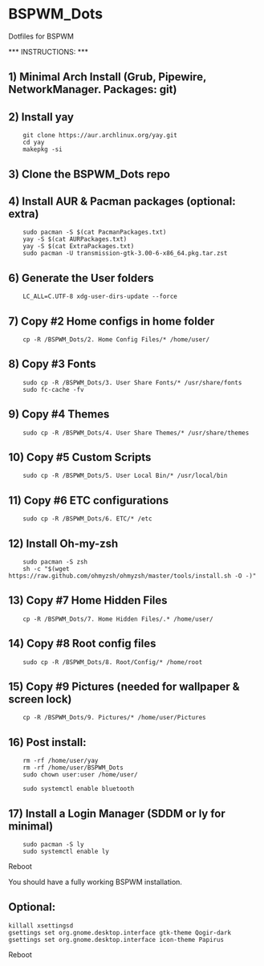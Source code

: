 # BSPWM_Dots
Dotfiles for BSPWM

*** INSTRUCTIONS: ***

## 1)  Minimal Arch Install (Grub, Pipewire, NetworkManager. Packages: git)

## 2)  Install yay
        git clone https://aur.archlinux.org/yay.git
        cd yay
        makepkg -si

## 3)  Clone the BSPWM_Dots repo

## 4)  Install AUR & Pacman packages (optional: extra)
        sudo pacman -S $(cat PacmanPackages.txt)
        yay -S $(cat AURPackages.txt)
        yay -S $(cat ExtraPackages.txt)
        sudo pacman -U transmission-gtk-3.00-6-x86_64.pkg.tar.zst

## 6)  Generate the User folders
        LC_ALL=C.UTF-8 xdg-user-dirs-update --force

## 7)  Copy #2 Home configs in home folder
        cp -R /BSPWM_Dots/2. Home Config Files/* /home/user/

## 8)  Copy #3 Fonts
        sudo cp -R /BSPWM_Dots/3. User Share Fonts/* /usr/share/fonts
        sudo fc-cache -fv

## 9)  Copy #4 Themes
        sudo cp -R /BSPWM_Dots/4. User Share Themes/* /usr/share/themes

## 10)  Copy #5 Custom Scripts
        sudo cp -R /BSPWM_Dots/5. User Local Bin/* /usr/local/bin

## 11) Copy #6 ETC configurations
        sudo cp -R /BSPWM_Dots/6. ETC/* /etc

## 12) Install Oh-my-zsh
        sudo pacman -S zsh
        sh -c "$(wget https://raw.github.com/ohmyzsh/ohmyzsh/master/tools/install.sh -O -)"

## 13) Copy #7 Home Hidden Files
        cp -R /BSPWM_Dots/7. Home Hidden Files/.* /home/user/

## 14) Copy #8 Root config files
        sudo cp -R /BSPWM_Dots/8. Root/Config/* /home/root

## 15) Copy #9 Pictures (needed for wallpaper & screen lock)
        cp -R /BSPWM_Dots/9. Pictures/* /home/user/Pictures

## 16) Post install:
        rm -rf /home/user/yay
        rm -rf /home/user/BSPWM_Dots
        sudo chown user:user /home/user/

        sudo systemctl enable bluetooth

## 17) Install a Login Manager (SDDM or ly for minimal)
        sudo pacman -S ly
        sudo systemctl enable ly

Reboot

You should have a fully working BSPWM installation.

## Optional:
    killall xsettingsd
    gsettings set org.gnome.desktop.interface gtk-theme Qogir-dark
    gsettings set org.gnome.desktop.interface icon-theme Papirus

Reboot
